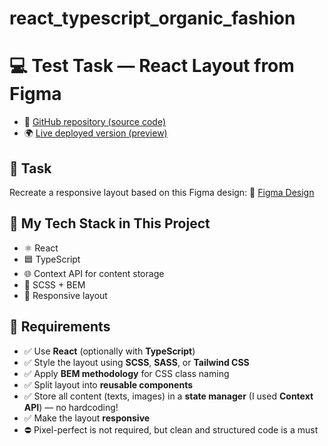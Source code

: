 # react_typescript_organic_fashion
# 💻 Test Task — React Layout from Figma

   - 📁 [GitHub repository (source code)](https://github.com/NadiiaBulmak/react_typescript_organic_fashion)
   - 🌍 [Live deployed version (preview)](https://nadiiabulmak.github.io/react_typescript_organic_fashion/)

## 🧩 Task

Recreate a responsive layout based on this Figma design:
🔗 [Figma Design](https://www.figma.com/community/file/1316469446514771340)

## 🧠 My Tech Stack in This Project

- ⚛️ React  
- 🟦 TypeScript  
- 🌐 Context API for content storage  
- 🎨 SCSS + BEM  
- 📱 Responsive layout 

## 📌 Requirements

- ✅ Use **React** (optionally with **TypeScript**)
- ✅ Style the layout using **SCSS**, **SASS**, or **Tailwind CSS**
- ✅ Apply **BEM methodology** for CSS class naming
- ✅ Split layout into **reusable components**
- ✅ Store all content (texts, images) in a **state manager** (I used **Context API**) — no hardcoding!
- ✅ Make the layout **responsive**
- ⛔ Pixel-perfect is not required, but clean and structured code is a must
 
